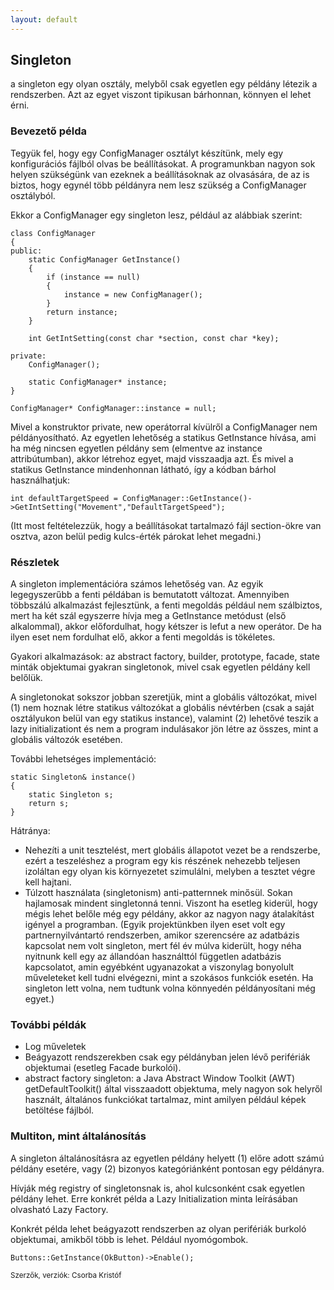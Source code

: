 ```yaml
---
layout: default
---
```


## Singleton

a singleton egy olyan osztály, melyből csak egyetlen egy példány létezik a rendszerben. Azt az egyet viszont tipikusan bárhonnan, könnyen el lehet érni.

### Bevezető példa

Tegyük fel, hogy egy ConfigManager osztályt készítünk, mely egy konfigurációs fájlból olvas be beállításokat. A programunkban nagyon sok helyen szükségünk van ezeknek a beállításoknak az olvasására, de az is biztos, hogy egynél több példányra nem lesz szükség a ConfigManager osztályból.

Ekkor a ConfigManager egy singleton lesz, például az alábbiak szerint:

    class ConfigManager
    {
    public:
        static ConfigManager GetInstance()
        {
            if (instance == null)
            {
                instance = new ConfigManager();
            }
            return instance;
        }

        int GetIntSetting(const char *section, const char *key);

    private:
        ConfigManager();

        static ConfigManager* instance;
    }

    ConfigManager* ConfigManager::instance = null;

Mivel a konstruktor private, new operátorral kívülről a ConfigManager nem példányosítható. Az egyetlen lehetőség a statikus GetInstance hívása, ami ha még nincsen egyetlen példány sem (elmentve az instance attribútumban), akkor létrehoz egyet, majd visszaadja azt. És mivel a statikus GetInstance mindenhonnan látható, így a kódban bárhol használhatjuk:

    int defaultTargetSpeed = ConfigManager::GetInstance()->GetIntSetting("Movement","DefaultTargetSpeed");

(Itt most feltételezzük, hogy a beállításokat tartalmazó fájl section-ökre van osztva, azon belül pedig kulcs-érték párokat lehet megadni.)

### Részletek

A singleton implementációra számos lehetőség van. Az egyik legegyszerűbb a fenti példában is bemutatott változat. Amennyiben többszálú alkalmazást fejlesztünk, a fenti megoldás például nem szálbiztos, mert ha két szál egyszerre hívja meg a GetInstance metódust (első alkalommal), akkor előfordulhat, hogy kétszer is lefut a new operátor. De ha ilyen eset nem fordulhat elő, akkor a fenti megoldás is tökéletes.

Gyakori alkalmazások: az abstract factory, builder, prototype, facade, state minták objektumai gyakran singletonok, mivel csak egyetlen példány kell belőlük.

A singletonokat sokszor jobban szeretjük, mint a globális változókat, mivel (1) nem hoznak létre statikus változókat a globális névtérben (csak a saját osztályukon belül van egy statikus instance), valamint (2) lehetővé teszik a lazy initializationt és nem a program indulásakor jön létre az összes, mint a globális változók esetében.

További lehetséges implementáció:

    static Singleton& instance()
    {
        static Singleton s;
        return s;
    }

Hátránya:

  * Nehezíti a unit tesztelést, mert globális állapotot vezet be a rendszerbe, ezért a teszeléshez a program egy kis részének nehezebb teljesen izoláltan egy olyan kis környezetet szimulálni, melyben a tesztet végre kell hajtani.
  * Túlzott használata (singletonism) anti-patternnek minősül. Sokan hajlamosak mindent singletonná tenni. Viszont ha esetleg kiderül, hogy mégis lehet belőle még egy példány, akkor az nagyon nagy átalakítást igényel a programban. (Egyik projektünkben ilyen eset volt egy partnernyilvántartó rendszerben, amikor szerencsére az adatbázis kapcsolat nem volt singleton, mert fél év múlva kiderült, hogy néha nyitnunk kell egy az állandóan használttól független adatbázis kapcsolatot, amin egyébként ugyanazokat a viszonylag bonyolult műveleteket kell tudni elvégezni, mint a szokásos funkciók esetén. Ha singleton lett volna, nem tudtunk volna könnyedén példányosítani még egyet.)

### További példák

  * Log műveletek
  * Beágyazott rendszerekben csak egy példányban jelen lévő perifériák objektumai (esetleg Facade burkolói).
  * abstract factory singleton: a Java Abstract Window Toolkit (AWT) getDefaultToolkit() által visszaadott objektuma, mely nagyon sok helyről használt, általános funkciókat tartalmaz, mint amilyen például képek betöltése fájlból.

### Multiton, mint általánosítás

A singleton általánosításra az egyetlen példány helyett (1) előre adott számú példány esetére, vagy (2) bizonyos kategóriánként pontosan egy példányra.

Hívják még registry of singletonsnak is, ahol kulcsonként csak egyetlen példány lehet. Erre konkrét példa a Lazy Initialization minta leírásában olvasható Lazy Factory.

Konkrét példa lehet beágyazott rendszerben az olyan perifériák burkoló objektumai, amikből több is lehet. Például nyomógombok.

    Buttons::GetInstance(OkButton)->Enable();

<small>Szerzők, verziók: Csorba Kristóf</small>
